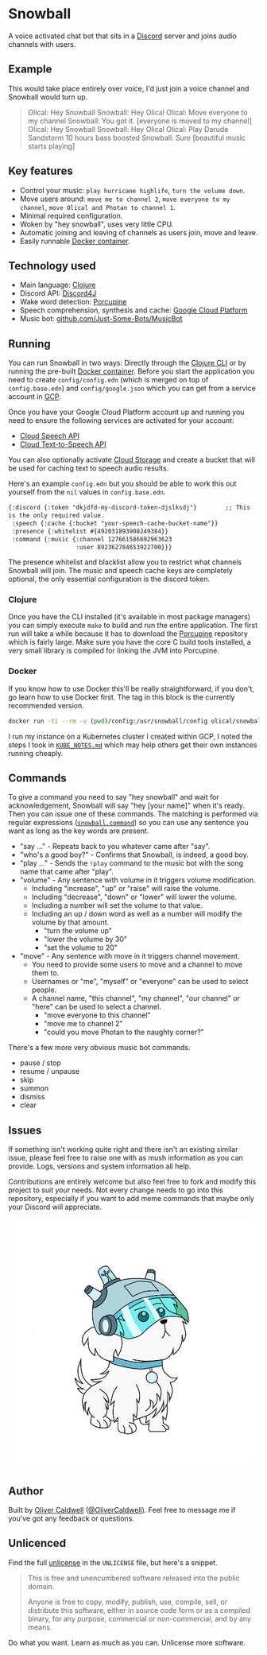 # Snowball

A voice activated chat bot that sits in a [Discord][] server and joins audio channels with users.

## Example

This would take place entirely over voice, I'd just join a voice channel and Snowball would turn up.

> Olical: Hey Snowball
> Snowball: Hey Olical
> Olical: Move everyone to my channel
> Snowball: You got it.
> [everyone is moved to my channel]
> Olical: Hey Snowball
> Snowball: Hey Olical
> Olical: Play Darude Sandstorm 10 hours bass boosted
> Snowball: Sure
> [beautiful music starts playing]

## Key features

 * Control your music: `play hurricane highlife`, `turn the volume down`.
 * Move users around: `move me to channel 2`, `move everyone to my channel`, `move Olical and Photan to channel 1`.
 * Minimal required configuration.
 * Woken by "hey snowball", uses very little CPU.
 * Automatic joining and leaving of channels as users join, move and leave.
 * Easily runnable [Docker container][docker].

## Technology used

 * Main language: [Clojure][]
 * Discord API: [Discord4J][]
 * Wake word detection: [Porcupine][]
 * Speech comprehension, synthesis and cache: [Google Cloud Platform][gcp]
 * Music bot: [github.com/Just-Some-Bots/MusicBot][MusicBot]

## Running

You can run Snowball in two ways: Directly through the [Clojure CLI][cljcli] or by running the pre-built [Docker container][docker]. Before you start the application you need to create `config/config.edn` (which is merged on top of `config.base.edn`) and `config/google.json` which you can get from a service account in [GCP][].

Once you have your Google Cloud Platform account up and running you need to ensure the following services are activated for your account:

 * [Cloud Speech API][cloud-speech]
 * [Cloud Text-to-Speech API][cloud-text-to-speech]

You can also optionally activate [Cloud Storage][cloud-storage] and create a bucket that will be used for caching text to speech audio results.

Here's an example `config.edn` but you should be able to work this out yourself from the `nil` values in `config.base.edn`.

```edn
{:discord {:token "dkjdfd-my-discord-token-djslksdj"}        ;; This is the only required value.
 :speech {:cache {:bucket "your-speech-cache-bucket-name"}}
 :presence {:whitelist #{492031893908249384}}
 :command {:music {:channel 127661586692963623
                   :user 892362784653922700}}}
```

The presence whitelist and blacklist allow you to restrict what channels Snowball will join. The music and speech cache keys are completely optional, the only essential configuration is the discord token.

### Clojure

Once you have the CLI installed (it's available in most package managers) you can simply execute `make` to build and run the entire application. The first run will take a while because it has to download the [Porcupine][] repository which is fairly large. Make sure you have the core C build tools installed, a very small library is compiled for linking the JVM into Porcupine.

### Docker

If you know how to use Docker this'll be really straightforward, if you don't, go learn how to use Docker first. The tag in this block is the currently recommended version.

```bash
docker run -ti --rm -v (pwd)/config:/usr/snowball/config olical/snowball:ff3bb42ef2c22ff6197e311c230845738bf506fa
```

I run my instance on a Kubernetes cluster I created within GCP, I noted the steps I took in [`KUBE_NOTES.md`][kube-notes] which may help others get their own instances running cheaply.

## Commands

To give a command you need to say "hey snowball" and wait for acknowledgement, Snowball will say "hey [your name]" when it's ready. Then you can issue one of these commands. The matching is performed via regular expressions ([`snowball.command`][commands]) so you can use any sentence you want as long as the key words are present.

 * "say ..." - Repeats back to you whatever came after "say".
 * "who's a good boy?" - Confirms that Snowball, is indeed, a good boy.
 * "play ..." - Sends the `!play` command to the music bot with the song name that came after "play".
 * "volume" - Any sentence with volume in it triggers volume modification.
   * Including "increase", "up" or "raise" will raise the volume.
   * Including "decrease", "down" or "lower" will lower the volume.
   * Including a number will set the volume to that value.
   * Including an up / down word as well as a number will modify the volume by that amount.
     * "turn the volume up"
     * "lower the volume by 30"
     * "set the volume to 20"
 * "move" - Any sentence with move in it triggers channel movement.
   * You need to provide some users to move and a channel to move them to.
   * Usernames or "me", "myself" or "everyone" can be used to select people.
   * A channel name, "this channel", "my channel", "our channel" or "here" can be used to select a channel.
     * "move everyone to this channel"
     * "move me to channel 2"
     * "could you move Photan to the naughty corner?"

There's a few more very obvious music bot commands.

 * pause / stop
 * resume / unpause
 * skip
 * summon
 * dismiss
 * clear

## Issues

If something isn't working quite right and there isn't an existing similar issue, please feel free to raise one with as mush information as you can provide. Logs, versions and system information all help.

Contributions are entirely welcome but also feel free to fork and modify this project to suit _your_ needs. Not every change needs to go into this repository, especially if you want to add meme commands that maybe only your Discord will appreciate.

![](images/snowball.png)

## Author

Built by [Oliver Caldwell][homepage] ([@OliverCaldwell][twitter]). Feel free to message me if you've got any feedback or questions.

## Unlicenced

Find the full [unlicense][] in the `UNLICENSE` file, but here's a snippet.

>This is free and unencumbered software released into the public domain.
>
>Anyone is free to copy, modify, publish, use, compile, sell, or distribute this software, either in source code form or as a compiled binary, for any purpose, commercial or non-commercial, and by any means.

Do what you want. Learn as much as you can. Unlicense more software.

[unlicense]: http://unlicense.org/
[Porcupine]: https://github.com/picovoice/porcupine
[Discord]: https://discordapp.com/
[Clojure]: https://clojure.org/
[gcp]: https://cloud.google.com/
[homepage]: https://oli.me.uk/
[twitter]: https://twitter.com/OliverCaldwell
[Discord4J]: https://github.com/Discord4J/Discord4J
[MusicBot]: https://github.com/Just-Some-Bots/MusicBot
[docker]: https://hub.docker.com/r/olical/snowball/
[cljcli]: https://clojure.org/guides/getting_started
[cloud-speech]: https://console.cloud.google.com/apis/api/speech.googleapis.com/overview
[cloud-text-to-speech]: https://console.cloud.google.com/apis/api/texttospeech.googleapis.com/overview
[cloud-storage]: https://console.cloud.google.com/storage/browser
[kube-notes]: blob/master/KUBE_NOTES.md
[commands]: blob/master/src/clojure/snowball/command.clj
